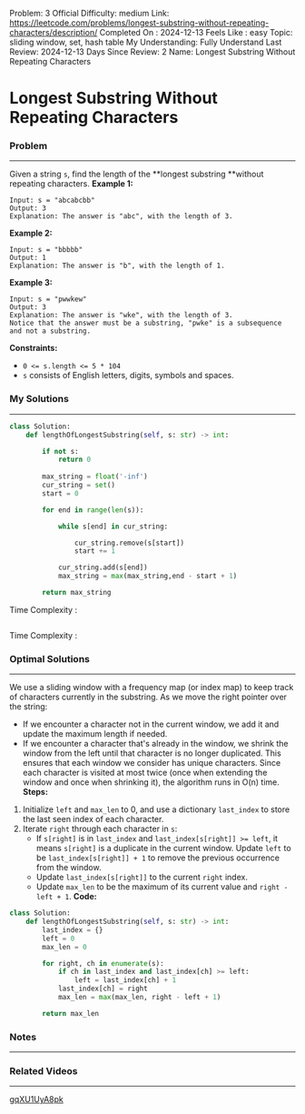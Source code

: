 Problem: 3
Official Difficulty: medium
Link: https://leetcode.com/problems/longest-substring-without-repeating-characters/description/
Completed On : 2024-12-13
Feels Like : easy
Topic: sliding window, set, hash table
My Understanding: Fully Understand
Last Review: 2024-12-13
Days Since Review: 2
Name: Longest Substring Without Repeating Characters

# Longest Substring Without Repeating Characters
### Problem
___
Given a string `s`, find the length of the **longest substring **without repeating characters.
**Example 1:**
```plain text
Input: s = "abcabcbb"
Output: 3
Explanation: The answer is "abc", with the length of 3.
```
**Example 2:**
```plain text
Input: s = "bbbbb"
Output: 1
Explanation: The answer is "b", with the length of 1.
```
**Example 3:**
```plain text
Input: s = "pwwkew"
Output: 3
Explanation: The answer is "wke", with the length of 3.
Notice that the answer must be a substring, "pwke" is a subsequence and not a substring.
```
**Constraints:**
- `0 <= s.length <= 5 * 104`
- `s` consists of English letters, digits, symbols and spaces.
### My Solutions
___
```python
class Solution:
    def lengthOfLongestSubstring(self, s: str) -> int:

        if not s:
            return 0
        
        max_string = float('-inf')
        cur_string = set()
        start = 0

        for end in range(len(s)):

            while s[end] in cur_string:

                cur_string.remove(s[start])
                start += 1

            cur_string.add(s[end])
            max_string = max(max_string,end - start + 1)

        return max_string

```

Time Complexity :
```python

```

Time Complexity : 
### Optimal Solutions
___
We use a sliding window with a frequency map (or index map) to keep track of characters currently in the substring. As we move the right pointer over the string:
- If we encounter a character not in the current window, we add it and update the maximum length if needed.
- If we encounter a character that's already in the window, we shrink the window from the left until that character is no longer duplicated.
This ensures that each window we consider has unique characters. Since each character is visited at most twice (once when extending the window and once when shrinking it), the algorithm runs in O(n) time.
**Steps:**
1. Initialize `left` and `max_len` to 0, and use a dictionary `last_index` to store the last seen index of each character.
2. Iterate `right` through each character in `s`:
	- If `s[right]` is in `last_index` and `last_index[s[right]] >= left`, it means `s[right]` is a duplicate in the current window. Update `left` to be `last_index[s[right]] + 1` to remove the previous occurrence from the window.
	- Update `last_index[s[right]]` to the current `right` index.
	- Update `max_len` to be the maximum of its current value and `right - left + 1`.
**Code:**
```python
class Solution:
    def lengthOfLongestSubstring(self, s: str) -> int:
        last_index = {}
        left = 0
        max_len = 0

        for right, ch in enumerate(s):
            if ch in last_index and last_index[ch] >= left:
                left = last_index[ch] + 1
            last_index[ch] = right
            max_len = max(max_len, right - left + 1)

        return max_len
```
### Notes
___
 
### Related Videos 
___
[gqXU1UyA8pk](https://youtu.be/gqXU1UyA8pk)